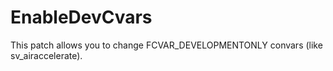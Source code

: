 # EnableDevCvars

This patch allows you to change FCVAR_DEVELOPMENTONLY convars (like sv_airaccelerate).
